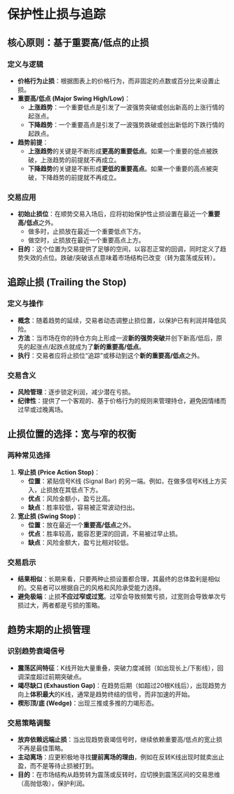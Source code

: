 # 保护性止损与追踪 

## 核心原则：基于重要高/低点的止损

### 定义与逻辑
-   **价格行为止损**：根据图表上的价格行为，而非固定的点数或百分比来设置止损。
-   **重要高/低点 (Major Swing High/Low)**：
    -   **上涨趋势**：一个重要低点是引发了一波强势突破或创出新高的上涨行情的起涨点。
    -   **下降趋势**：一个重要高点是引发了一波强势跌破或创出新低的下跌行情的起跌点。
-   **趋势前提**：
    -   **上涨趋势**的关键是不断形成**更高的重要低点**。如果一个重要的低点被跌破，上涨趋势的前提就不再成立。
    -   **下降趋势**的关键是不断形成**更低的重要高点**。如果一个重要的高点被突破，下降趋势的前提就不再成立。

### 交易应用
-   **初始止损位**：在顺势交易入场后，应将初始保护性止损设置在最近一个**重要高/低点**之外。
    -   做多时，止损放在最近一个重要低点下方。
    -   做空时，止损放在最近一个重要高点上方。
-   **目的**：这个位置为交易提供了足够的空间，以容忍正常的回调，同时定义了趋势失效的点位。跌破/突破该点意味着市场结构已改变（转为震荡或反转）。

## 追踪止损 (Trailing the Stop)

### 定义与操作
-   **概念**：随着趋势的延续，交易者动态调整止损位置，以保护已有利润并降低风险。
-   **方法**：当市场在你的持仓方向上形成一波**新的强势突破**并创下新高/低后，原先的起涨点/起跌点就成为了**新的重要高/低点**。
-   **执行**：交易者应将止损位“追踪”或移动到这个**新的重要高/低点**之外。

### 交易含义
-   **风险管理**：逐步锁定利润，减少潜在亏损。
-   **纪律性**：提供了一个客观的、基于价格行为的规则来管理持仓，避免因情绪而过早或过晚离场。

## 止损位置的选择：宽与窄的权衡

### 两种常见选择
1.  **窄止损 (Price Action Stop)**：
    -   **位置**：紧贴信号K线 (Signal Bar) 的另一端。例如，在做多信号K线上方买入，止损放在其低点下方。
    -   **优点**：风险金额小，盈亏比高。
    -   **缺点**：胜率较低，容易被正常波动扫出。
2.  **宽止损 (Swing Stop)**：
    -   **位置**：放在最近一个**重要高/低点**之外。
    -   **优点**：胜率较高，能容忍更深的回调，不易被过早止损。
    -   **缺点**：风险金额大，盈亏比相对较低。

### 交易启示
-   **结果相似**：长期来看，只要两种止损设置都合理，其最终的总体盈利是相似的。交易者可以根据自己的风格和风险承受能力选择。
-   **避免极端**：止损**不应过窄或过宽**。过窄会导致频繁亏损，过宽则会导致单次亏损过大，两者都是亏损的策略。

## 趋势末期的止损管理

### 识别趋势衰竭信号
-   **震荡区间特征**：K线开始大量重叠，突破力度减弱（如出现长上/下影线），回调深度超过前期突破点。
-   **竭尽缺口 (Exhaustion Gap)**：在趋势后期（如超过20根K线后），出现趋势方向上**体积最大**的K线，通常是趋势终结的信号，而非加速的开始。
-   **楔形顶/底 (Wedge)**：出现三推或多推的力竭形态。

### 交易策略调整
-   **放弃依赖远端止损**：当出现趋势衰竭信号时，继续依赖重要高/低点的宽止损不再是最佳策略。
-   **主动离场**：应更积极地寻找**提前离场的理由**，例如在反转K线出现时就卖出止盈，而不是等待止损被打到。
-   **目的**：在市场结构从趋势转为震荡或反转时，应切换到震荡区间的交易思维（高抛低吸），保护利润。